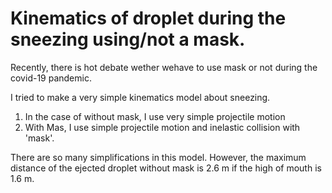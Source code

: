 # Kinematics of droplet during the sneezing using/not a mask.
Recently, there is hot debate wether wehave to use mask or not during the covid-19 pandemic. 

I tried to make a very simple kinematics model about sneezing. 

1) In the case of without mask, I use very simple projectile motion 
2) With Mas, I use simple projectile motion and inelastic collision with 'mask'.

There are so many simplifications in this model. However, the maximum distance of the ejected droplet without mask is 2.6 m if the high of
mouth is 1.6 m. 



